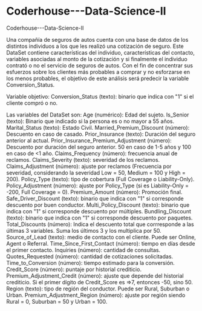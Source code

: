 # Coderhouse---Data-Science-II
Coderhouse---Data-Science-II

Una compañía de seguros de autos cuenta con una base de datos de los distintos individuos a los que les realizó una cotización de seguro. Este DataSet contiene características del individuo, características del contacto, variables asociadas al monto de la cotización y si finalmente el individuo contrató o no el servicio de seguros de autos. Con el fin de concentrar sus esfuerzos sobre los clientes más probables a comprar y no esforzarse en los menos probables, el objetivo de este análisis será predecir la variable Conversion_Status.

Variable objetivo:
  Conversion_Status (texto): binario que indica con "1" si el cliente compró o no.
  
Las variables del DataSet son:
  Age (numérico): Edad del sujeto.
  Is_Senior (texto): Binario que indicado si la persona es o no mayor a 55 años.
  Marital_Status (texto): Estado Civil.
  Married_Premium_Discount (número): Descuento en caso de casado.
  Prior_Insurance (texto): Duración del seguro anterior al actual.
  Prior_Insurance_Premium_Adjustment (número): Descuento por duración del seguro anterior. 50 en caso de 1-5 años y 100 en caso de <1 año. 
  Claims_Frequency (número): frecuencia anual de reclamos.
  Claims_Severity (texto): severidad de los reclamos.
  Claims_Adjustment (número): ajuste por reclamos (Frecuencia por severidad, considerando la severidad Low = 50, Medium = 100 y High = 200).
  Policy_Type (texto): tipo de cobertura (Full Coverage o Liability-Only).
  Policy_Adjustment (número): ajuste por Policy_Type (si es Liability-Only = -200, Full Coverage = 0).
  Premium_Amount (número): Promoción final.
  Safe_Driver_Discount (texto): binario que indica con "1" si corresponde descuento por buen conductor.
  Multi_Policy_Discount (texto): binario que indica con "1" si corresponde descuento por múltiples.
  Bundling_Discount (texto): binario que indica con "1" si corresponde descuento por paquetes.
  Total_Discounts (número): Indica el descuento total que corrresponde a las últimas 3 variables. Suma los últimos 3 y los multiplica por 50.
  Source_of_Lead (texto): medio de contacto con el cliente. Puede ser Online, Agent o Referral.
  Time_Since_First_Contact (número): tiempo en días desde el primer contacto.
  Inquiries (número): cantidad de consultas.
  Quotes_Requested (número): cantidad de cotizaciones solicitadas.
  Time_to_Conversion (número): tiempo estimado para la conversión.
  Credit_Score (número): puntaje por historial crediticio.
  Premium_Adjustment_Credit (número): ajuste que depende del historial crediticio. Si el primer dígito de Credit_Score es =>7, entonces -50, sino 50.
  Region (texto): tipo de región del conductor. Puede ser Rural, Suburban o Urban.
  Premium_Adjustment_Region (número): ajuste por región siendo Rural = 0, Suburban = 50 y Urban = 100.
